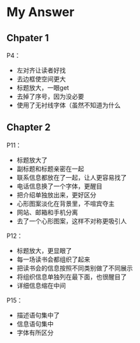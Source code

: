 # My Answer

## Chpater 1
P4：
  - 左对齐让读者好找
  - 去边框使空间更大
  - 标题放大，一眼get
  - 去掉了序号，因为没必要
  - 使用了无衬线字体（虽然不知道为什么

## Chapter 2

P11：
  - 标题放大了
  - 副标题和标题亲密在一起
  - 联系信息都放在了一起，让人更容易找了
  - 电话信息换了一个字体，更醒目
  - 把介绍单独放出来，更好区分
  - 心形图案淡化在背景里，不喧宾夺主
  - 网站、邮箱和手机分离
  - 去了一个心形图案，这样不对称更吸引人

P12：
  - 标题放大，更显眼了
  - 每一场读书会都组织了起来
  - 把读书会的信息按照不同类别做了不同展示
  - 将组织信息单独列在最下面，也很醒目了
  - 详细信息缩在中间


P15：
  - 描述语句集中了
  - 信息语句集中
  - 字体有所区分